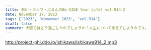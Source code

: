 ```yaml
---
title: 石川・ホンマ・ぶるんのBe-SIDE Your Life! vol.914-2
date: November 17, 2023
tags: ['2023', 'November 2023', 'vol.914']
draft: false
summary: 大阪ではどう過ごしたのでしょうか？人生について考えてしまうのです。
---
```


http://project-phi.ddo.jp/ishikawa/ishikawa914_2.mp3
